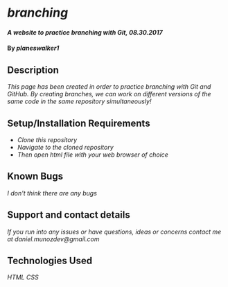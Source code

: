 # _branching_

#### _A website to practice branching with Git, 08.30.2017_

#### By _**planeswalker1**_

## Description

_This page has been created in order to practice branching with Git and GitHub. By creating branches, we can work on different versions of the same code in the same repository simultaneously!_

## Setup/Installation Requirements

* _Clone this repository_
* _Navigate to the cloned repository_
* _Then open html file with your web browser of choice_

## Known Bugs

_I don't think there are any bugs_

## Support and contact details

_If you run into any issues or have questions, ideas or concerns contact me at daniel.munozdev@gmail.com_

## Technologies Used

_HTML_
_CSS_
